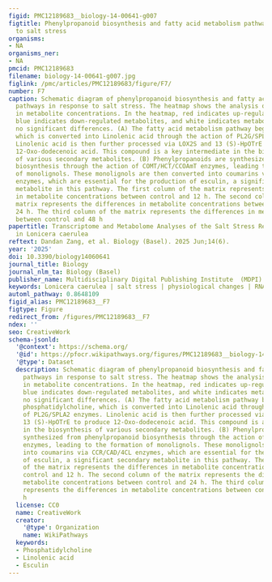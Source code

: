 ```yaml
---
figid: PMC12189683__biology-14-00641-g007
figtitle: Phenylpropanoid biosynthesis and fatty acid metabolism pathways in response
  to salt stress
organisms:
- NA
organisms_ner:
- NA
pmcid: PMC12189683
filename: biology-14-00641-g007.jpg
figlink: /pmc/articles/PMC12189683/figure/F7/
number: F7
caption: Schematic diagram of phenylpropanoid biosynthesis and fatty acid metabolism
  pathways in response to salt stress. The heatmap shows the analysis of differences
  in metabolite concentrations. In the heatmap, red indicates up-regulated metabolites,
  blue indicates down-regulated metabolites, and white indicates metabolites with
  no significant differences. (A) The fatty acid metabolism pathway begins with phosphatidylcholine,
  which is converted into Linolenic acid through the action of PL2G/SPLA2 enzymes.
  Linolenic acid is then further processed via LOX2S and 13 (S)-HpOTrE to produce
  12-Oxo-dodecenoic acid. This compound is a key intermediate in the biosynthesis
  of various secondary metabolites. (B) Phenylpropanoids are synthesized from phenylpropanoid
  biosynthesis through the action of COMT/HCT/CCOAmT enzymes, leading to the formation
  of monolignols. These monolignols are then converted into coumarins via CCR/CAD/4CL
  enzymes, which are essential for the production of esculin, a significant secondary
  metabolite in this pathway. The first column of the matrix represents the differences
  in metabolite concentrations between control and 12 h. The second column of the
  matrix represents the differences in metabolite concentrations between control and
  24 h. The third column of the matrix represents the differences in metabolite concentrations
  between control and 48 h
papertitle: Transcriptome and Metabolome Analyses of the Salt Stress Response Mechanism
  in Lonicera caerulea
reftext: Dandan Zang, et al. Biology (Basel). 2025 Jun;14(6).
year: '2025'
doi: 10.3390/biology14060641
journal_title: Biology
journal_nlm_ta: Biology (Basel)
publisher_name: Multidisciplinary Digital Publishing Institute  (MDPI)
keywords: Lonicera caerulea | salt stress | physiological changes | RNA-seq | LC-MS
automl_pathway: 0.8648109
figid_alias: PMC12189683__F7
figtype: Figure
redirect_from: /figures/PMC12189683__F7
ndex: ''
seo: CreativeWork
schema-jsonld:
  '@context': https://schema.org/
  '@id': https://pfocr.wikipathways.org/figures/PMC12189683__biology-14-00641-g007.html
  '@type': Dataset
  description: Schematic diagram of phenylpropanoid biosynthesis and fatty acid metabolism
    pathways in response to salt stress. The heatmap shows the analysis of differences
    in metabolite concentrations. In the heatmap, red indicates up-regulated metabolites,
    blue indicates down-regulated metabolites, and white indicates metabolites with
    no significant differences. (A) The fatty acid metabolism pathway begins with
    phosphatidylcholine, which is converted into Linolenic acid through the action
    of PL2G/SPLA2 enzymes. Linolenic acid is then further processed via LOX2S and
    13 (S)-HpOTrE to produce 12-Oxo-dodecenoic acid. This compound is a key intermediate
    in the biosynthesis of various secondary metabolites. (B) Phenylpropanoids are
    synthesized from phenylpropanoid biosynthesis through the action of COMT/HCT/CCOAmT
    enzymes, leading to the formation of monolignols. These monolignols are then converted
    into coumarins via CCR/CAD/4CL enzymes, which are essential for the production
    of esculin, a significant secondary metabolite in this pathway. The first column
    of the matrix represents the differences in metabolite concentrations between
    control and 12 h. The second column of the matrix represents the differences in
    metabolite concentrations between control and 24 h. The third column of the matrix
    represents the differences in metabolite concentrations between control and 48
    h
  license: CC0
  name: CreativeWork
  creator:
    '@type': Organization
    name: WikiPathways
  keywords:
  - Phosphatidylcholine
  - Linolenic acid
  - Esculin
---
```

